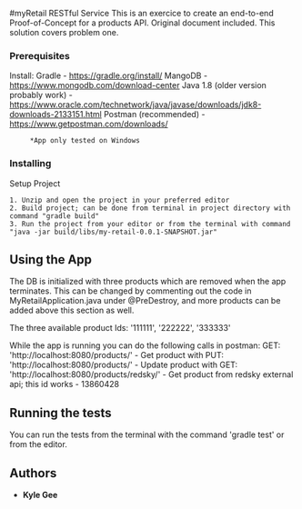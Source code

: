 #myRetail RESTful Service
	This is an exercice to create an end-to-end Proof-of-Concept for a products API.  Original document included. This solution covers problem one.

	
### Prerequisites

Install: Gradle - https://gradle.org/install/
		 MangoDB - https://www.mongodb.com/download-center
		 Java 1.8 (older version probably work) - https://www.oracle.com/technetwork/java/javase/downloads/jdk8-downloads-2133151.html
		 Postman (recommended) - https://www.getpostman.com/downloads/
		 
		 *App only tested on Windows


### Installing

Setup Project

	1. Unzip and open the project in your preferred editor
	2. Build project; can be done from terminal in project directory with command "gradle build"
	3. Run the project from your editor or from the terminal with command "java -jar build/libs/my-retail-0.0.1-SNAPSHOT.jar"

	
## Using the App

The DB is initialized with three products which are removed when the app terminates.  This can be changed by commenting out the code in MyRetailApplication.java under @PreDestroy, and more products can be added above this section as well.

The three available product Ids: '111111', '222222', '333333'

While the app is running you can do the following calls in postman:
GET: 'http://localhost:8080/products/<id>' - Get product with <id>
PUT: 'http://localhost:8080/products/<id>' - Update product with <id>
GET: 'http://localhost:8080/products/redsky/<id>' - Get product from redsky external api; this id works - 13860428


## Running the tests

You can run the tests from the terminal with the command 'gradle test' or from the editor.


## Authors

* **Kyle Gee**
